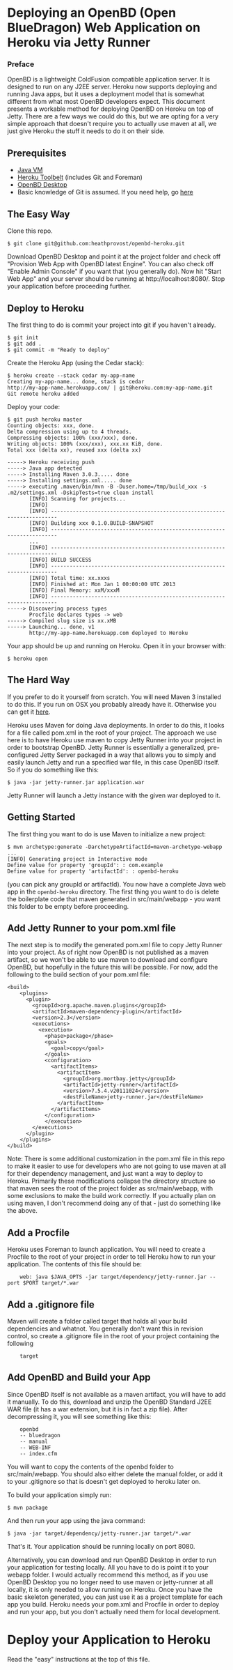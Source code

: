 # Deploying an OpenBD (Open BlueDragon) Web Application on Heroku via Jetty Runner

### Preface
OpenBD is a lightweight ColdFusion compatible application server. It is designed to run
on any J2EE server. Heroku now supports deploying and running Java apps, but it uses a 
deployment model that is somewhat different from what most OpenBD developers expect. 
This document presents a workable method for deploying OpenBD on Heroku on top of Jetty.
There are a few ways we could do this, but we are opting for a very simple approach that
doesn't require you to actually use maven at all, we just give Heroku the stuff it needs 
to do it on their side.

## Prerequisites

* [Java VM](http://www.java.com/en/download/index.jsp)
* [Heroku Toolbelt](https://toolbelt.heroku.com/) (includes Git and Foreman)
* [OpenBD Desktop](http://openbd.org/downloads/)
* Basic knowledge of Git is assumed. If you need help, go [here](http://githowto.com/)

## The Easy Way

Clone this repo. 

    $ git clone git@github.com:heathprovost/openbd-heroku.git


Download OpenBD Desktop and point it at the project folder and check
off "Provision Web App with OpenBD latest Engine". You can also check off "Enable Admin Console"
if you want that (you generally do). Now hit "Start Web App" and your server should be running
at http://localhost:8080/. Stop your application before proceeding further.

## Deploy to Heroku

The first thing to do is commit your project into git if you haven't already.

    $ git init
    $ git add .
    $ git commit -m "Ready to deploy"

Create the Heroku App (using the Cedar stack):

    $ heroku create --stack cedar my-app-name
    Creating my-app-name... done, stack is cedar
    http://my-app-name.herokuapp.com/ | git@heroku.com:my-app-name.git
    Git remote heroku added

Deploy your code:

    $ git push heroku master
    Counting objects: xxx, done.
    Delta compression using up to 4 threads.
    Compressing objects: 100% (xxx/xxx), done.
    Writing objects: 100% (xxx/xxx), xxx.xx KiB, done.
    Total xxx (delta xx), reused xxx (delta xx)

    -----> Heroku receiving push
    -----> Java app detected
    -----> Installing Maven 3.0.3..... done
    -----> Installing settings.xml..... done
    -----> executing .maven/bin/mvn -B -Duser.home=/tmp/build_xxx -s .m2/settings.xml -DskipTests=true clean install
           [INFO] Scanning for projects...
           [INFO]                                                                         
           [INFO] ------------------------------------------------------------------------
           [INFO] Building xxx 0.1.0.BUILD-SNAPSHOT
           [INFO] ------------------------------------------------------------------------
           ...
           [INFO] ------------------------------------------------------------------------
           [INFO] BUILD SUCCESS
           [INFO] ------------------------------------------------------------------------
           [INFO] Total time: xx.xxxs
           [INFO] Finished at: Mon Jan 1 00:00:00 UTC 2013
           [INFO] Final Memory: xxM/xxxM
           [INFO] ------------------------------------------------------------------------
    -----> Discovering process types
           Procfile declares types -> web
    -----> Compiled slug size is xx.xMB
    -----> Launching... done, v1
           http://my-app-name.herokuapp.com deployed to Heroku


Your app should be up and running on Heroku. Open it in your browser with:

    $ heroku open

## The Hard Way

If you prefer to do it yourself from scratch. You will need Maven 3 installed to do this.
If you run on OSX you probably already have it. Otherwise you can get it [here](http://maven.apache.org/download.cgi).

Heroku uses Maven for doing Java deployments. In order to do this, it looks for a file
called pom.xml in the root of your project. The approach we use here is to have Heroku
use maven to copy Jetty Runner into your project in order to bootstrap OpenBD. Jetty 
Runner is essentially a generalized, pre-configured Jetty Server packaged in a way that
allows you to simply and easily launch Jetty and run a specified war file, in this case
OpenBD itself. So if you do something like this: 

    $ java -jar jetty-runner.jar application.war

Jetty Runner will launch a Jetty instance with the given war deployed to it.

## Getting Started

The first thing you want to do is use Maven to initialize a new project:

    $ mvn archetype:generate -DarchetypeArtifactId=maven-archetype-webapp
    ...
    [INFO] Generating project in Interactive mode
    Define value for property 'groupId': : com.example
    Define value for property 'artifactId': : openbd-heroku
    
(you can pick any groupId or artifactId). You now have a complete Java web app in the `openbd-heroku` directory.
The first thing you want to do is delete the boilerplate code that maven generated in src/main/webapp - you want
this folder to be empty before proceeding.

## Add Jetty Runner to your pom.xml file

The next step is to modify the generated pom.xml file to copy Jetty Runner into your project. As of right now
OpenBD is not published as a maven artifact, so we won't be able to use maven to download and configure OpenBD,
but hopefully in the future this will be possible. For now, add the following to the build section of your pom.xml file:

    <build>
	    <plugins>
	      <plugin>
	        <groupId>org.apache.maven.plugins</groupId>
	        <artifactId>maven-dependency-plugin</artifactId>
	        <version>2.3</version>
	        <executions>
	          <execution>
	            <phase>package</phase>
	            <goals>
	              <goal>copy</goal>
	            </goals>
	            <configuration>
	              <artifactItems>
	                <artifactItem>
	                  <groupId>org.mortbay.jetty</groupId>
	                  <artifactId>jetty-runner</artifactId>
	                  <version>7.5.4.v20111024</version>
	                  <destFileName>jetty-runner.jar</destFileName>
	                </artifactItem>
	              </artifactItems>
	            </configuration>
	            </execution>
	        </executions>
	      </plugin>
	    </plugins>
    </build>

Note: There is some additional customization in the pom.xml file in this repo to make it easier to use for developers who are not going to use maven at all for their dependency management, and just want a way to
deploy to Heroku. Primarily these modifications collapse the directory structure so that maven sees the
root of the project folder as src/main/webapp, with some exclusions to make the build work correctly. If 
you actually plan on using maven, I don't recommend doing any of that - just do something like the above.

## Add a Procfile

Heroku uses Foreman to launch application. You will need to create a Procfile to the root of your project in
order to tell Heroku how to run your application. The contents of this file should be:

		web: java $JAVA_OPTS -jar target/dependency/jetty-runner.jar --port $PORT target/*.war

## Add a .gitignore file

Maven will create a folder called target that holds all your build dependencies and whatnot. You generally
don't want this in revision control, so create a .gitignore file in the root of your project containing the
following

		target

## Add OpenBD and Build your App

Since OpenBD itself is not available as a maven artifact, you will have to add it manually. To do this, download and unzip the OpenBD Standard J2EE WAR file (it has a war extension, but it is in fact a zip file). After
decompressing it, you will see something like this:

		openbd
		-- bluedragon
		-- manual
		-- WEB-INF
		-- index.cfm

You will want to copy the contents of the openbd folder to src/main/webapp. You should also either delete the
manual folder, or add it to your .gitignore so that is doesn't get deployed to heroku later on.

To build your application simply run:

    $ mvn package

And then run your app using the java command:

    $ java -jar target/dependency/jetty-runner.jar target/*.war

That's it. Your application should be running locally on port 8080. 

Alternatively, you can download and run OpenBD Desktop in order to run your application for testing locally. All you have to do is point it to your webapp folder. I would actually recommend this method, as if you use OpenBD Desktop you no longer need to use maven or jetty-runner at all locally, it is only needed to allow running on Heroku. Once you have the basic skeleton generated, you can just use it as a project template for each app you
build. Heroku needs your pom.xml and Procfile in order to deploy and run your app, but you don't actually need them for local development.

# Deploy your Application to Heroku

Read the "easy" instructions at the top of this file.
